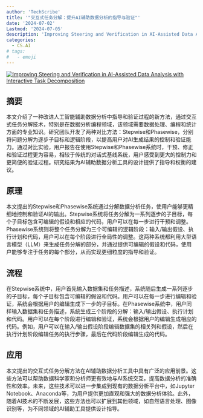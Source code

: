 ```yaml
---
author: 'TechScribe'
title: '"交互式任务分解：提升AI辅助数据分析的指导与验证"'
date: '2024-07-02'
Lastmod: '2024-07-05'
description: 'Improving Steering and Verification in AI-Assisted Data Analysis with Interactive Task Decomposition'
categories:
  - CS.AI
# tags:
#   - emoji
---
```


[![Improving Steering and Verification in AI-Assisted Data Analysis with Interactive Task Decomposition](https://arxiv-research-1301205113.cos.ap-guangzhou.myqcloud.com/images/2407.02651v1.pdf_0.jpg)](https://arxiv.org/abs/2407.02651v1)

## 摘要

本文介绍了一种改进人工智能辅助数据分析中指导和验证过程的新方法，通过交互式任务分解技术，特别是在数据分析编程领域，该领域需要数据处理、编程和统计方面的专业知识。研究团队开发了两种对比方法：Stepwise和Phasewise，分别将问题分解为逐步子目标和逻辑阶段，以提高用户对AI生成结果的控制和验证能力。通过对比实验，用户报告在使用Stepwise和Phasewise系统时，干预、修正和验证过程更为容易，相较于传统的对话式基线系统，用户感受到更大的控制力和更简便的验证过程。研究结果为AI辅助数据分析工具的设计提供了指导和权衡的建议。<!--more-->

## 原理

本文提出的Stepwise和Phasewise系统通过分解数据分析任务，使用户能够更精细地控制和验证AI的输出。Stepwise系统将任务分解为一系列逐步的子目标，每个子目标包含可编辑的假设和相应的代码，用户可以在每一步进行干预和调整。Phasewise系统则将整个任务分解为三个可编辑的逻辑阶段：输入/输出假设、执行计划和代码，用户可以在每个阶段进行全局性的调整。这两种系统都利用大型语言模型（LLM）来生成任务分解的部分，并通过提供可编辑的假设和代码，使用户能够专注于任务的每个部分，从而实现更细粒度的指导和验证。

## 流程

在Stepwise系统中，用户首先输入数据集和任务描述，系统随后生成一系列逐步的子目标，每个子目标包含可编辑的假设和代码。用户可以在每一步进行编辑和验证，系统会根据用户的编辑生成下一步的子目标。在Phasewise系统中，用户同样输入数据集和任务描述，系统生成三个阶段的分解：输入/输出假设、执行计划和代码。用户可以在每个阶段进行编辑和验证，系统会根据用户的编辑生成相应的代码。例如，用户可以在输入/输出假设阶段编辑数据集的相关列和假设，然后在执行计划阶段编辑任务的执行步骤，最后在代码阶段编辑生成的代码。

## 应用

本文提出的交互式任务分解方法在AI辅助数据分析工具中具有广泛的应用前景。这些方法可以帮助数据科学家和分析师更有效地与AI系统交互，提高数据分析的准确性和效率。未来，这些技术可以进一步集成到现有的数据分析平台中，如Jupyter Notebook、Anaconda等，为用户提供更加直观和强大的数据分析体验。此外，随着AI技术的不断发展，这些方法也可以扩展到其他领域，如自然语言处理、图像识别等，为不同领域的AI辅助工具提供设计指导。